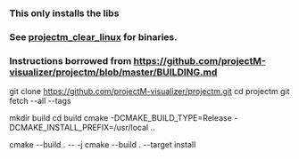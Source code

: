 ### This only installs the libs
### See  [projectm_clear_linux](./projectm_clear_linux) for binaries.


### Instructions borrowed from https://github.com/projectM-visualizer/projectm/blob/master/BUILDING.md

git clone https://github.com/projectM-visualizer/projectm.git
cd projectm
git fetch --all --tags


mkdir build
cd build
cmake -DCMAKE_BUILD_TYPE=Release -DCMAKE_INSTALL_PREFIX=/usr/local ..

cmake --build . -- -j 
cmake --build . --target install 
